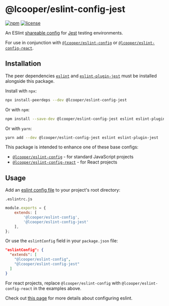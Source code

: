 # @lcooper/eslint-config-jest

[![npm][npm-badge]][npm-link]
[![license][license-badge]][license-link]

An ESlint [shareable config](https://eslint.org/docs/developer-guide/shareable-configs) for [Jest](https://jestjs.io/) testing environments.

For use in conjunction with [`@lcooper/eslint-config`](https://www.npmjs.com/package/@lcooper/eslint-config) or [`@lcooper/eslint-config-react`](https://www.npmjs.com/package/@lcooper/eslint-config-react).

## Installation

The peer dependencies [`eslint`](https://www.npmjs.com/package/eslint) and [`eslint-plugin-jest`](https://www.npmjs.com/package/eslint-plugin-jest) must be installed alongside this package.

Install with `npx`:

```bash
npx install-peerdeps --dev @lcooper/eslint-config-jest
```

Or with `npm`:

```bash
npm install --save-dev @lcooper/eslint-config-jest eslint eslint-plugin-jest
```

Or with `yarn`:

```bash
yarn add --dev @lcooper/eslint-config-jest eslint eslint-plugin-jest
```

This package is intended to enhance one of these base configs:

 * [`@lcooper/eslint-config`](https://www.npmjs.com/package/@lcooper/eslint-config) - for standard JavaScript projects
 * [`@lcooper/eslint-config-react`](https://www.npmjs.com/package/@lcooper/eslint-config-react) - for React projects

## Usage

Add an [eslint config file](https://eslint.org/docs/user-guide/configuring/configuration-files) to your project's root directory:

`.eslintrc.js`

```javascript
module.exports = {
    extends: [
        '@lcooper/eslint-config',
        '@lcooper/eslint-config-jest'
    ],
};
```

Or use the  `eslintConfig` field in your `package.json` file:

```json
"eslintConfig": {
  "extends": [
    "@lcooper/eslint-config",
    "@lcooper/eslint-config-jest"
  ]
}
```

For react projects, replace `@lcooper/eslint-config` with `@lcooper/eslint-config-react` in the examples above.

Check out [this page](https://eslint.org/docs/user-guide/configuring) for more details about configuring eslint.

[npm-link]: https://www.npmjs.com/package/@lcooper/eslint-config-jest
[npm-badge]: https://img.shields.io/npm/v/@lcooper/eslint-config-jest?logo=npm&style=for-the-badge
[license-link]: LICENSE
[license-badge]: https://img.shields.io/github/license/luciancooper/eslint-configs?color=brightgreen&style=for-the-badge
